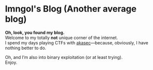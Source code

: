 # lmngol's Blog (Another average blog)

**Oh, look, you found my blog.**  
Welcome to my totally **not** unique corner of the internet.  
I spend my days playing CTFs with [akasec](https://ctftime.org/team/107202/)—because, obviously, I have nothing better to do.  

Oh, and I’m also into binary exploitation (or at least trying).  
Enjoy.  
